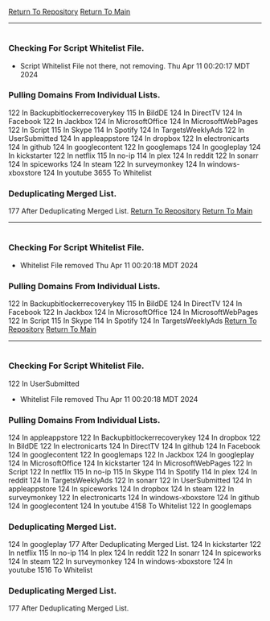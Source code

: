 [Return To Repository](https://github.com/DigitalWarrior/piholeparser/)
[Return To Main](https://github.com/DigitalWarrior/piholeparser/blob/master/RecentRunLogs/Mainlog.md)
____________________________________
# 
### Checking For Script Whitelist File.
* Script Whitelist File not there, not removing. Thu Apr 11 00:20:17 MDT 2024
### Pulling Domains From Individual Lists.
122 In Backupbitlockerrecoverykey
115 In BildDE
124 In DirectTV
124 In Facebook
122 In Jackbox
124 In MicrosoftOffice
124 In MicrosoftWebPages
122 In Script
115 In Skype
114 In Spotify
124 In TargetsWeeklyAds
122 In UserSubmitted
124 In appleappstore
124 In dropbox
122 In electronicarts
124 In github
124 In googlecontent
122 In googlemaps
124 In googleplay
124 In kickstarter
122 In netflix
115 In no-ip
114 In plex
124 In reddit
122 In sonarr
124 In spiceworks
124 In steam
122 In surveymonkey
124 In windows-xboxstore
124 In youtube
3655 To Whitelist
### Deduplicating Merged List.
177 After Deduplicating Merged List.
[Return To Repository](https://github.com/DigitalWarrior/piholeparser/)
[Return To Main](https://github.com/DigitalWarrior/piholeparser/blob/master/RecentRunLogs/Mainlog.md)
____________________________________
# 
### Checking For Script Whitelist File.
* Whitelist File removed Thu Apr 11 00:20:18 MDT 2024
### Pulling Domains From Individual Lists.
122 In Backupbitlockerrecoverykey
115 In BildDE
124 In DirectTV
124 In Facebook
122 In Jackbox
124 In MicrosoftOffice
124 In MicrosoftWebPages
122 In Script
115 In Skype
114 In Spotify
124 In TargetsWeeklyAds
[Return To Repository](https://github.com/DigitalWarrior/piholeparser/)
[Return To Main](https://github.com/DigitalWarrior/piholeparser/blob/master/RecentRunLogs/Mainlog.md)
____________________________________
# 
### Checking For Script Whitelist File.
122 In UserSubmitted
* Whitelist File removed Thu Apr 11 00:20:18 MDT 2024
### Pulling Domains From Individual Lists.
124 In appleappstore
122 In Backupbitlockerrecoverykey
124 In dropbox
122 In BildDE
122 In electronicarts
124 In DirectTV
124 In github
124 In Facebook
124 In googlecontent
122 In googlemaps
122 In Jackbox
124 In googleplay
124 In MicrosoftOffice
124 In kickstarter
124 In MicrosoftWebPages
122 In Script
122 In netflix
115 In no-ip
115 In Skype
114 In Spotify
114 In plex
124 In reddit
124 In TargetsWeeklyAds
122 In sonarr
122 In UserSubmitted
124 In appleappstore
124 In spiceworks
124 In dropbox
124 In steam
122 In surveymonkey
122 In electronicarts
124 In windows-xboxstore
124 In github
124 In googlecontent
124 In youtube
4158 To Whitelist
122 In googlemaps
### Deduplicating Merged List.
124 In googleplay
177 After Deduplicating Merged List.
124 In kickstarter
122 In netflix
115 In no-ip
114 In plex
124 In reddit
122 In sonarr
124 In spiceworks
124 In steam
122 In surveymonkey
124 In windows-xboxstore
124 In youtube
1516 To Whitelist
### Deduplicating Merged List.
177 After Deduplicating Merged List.
